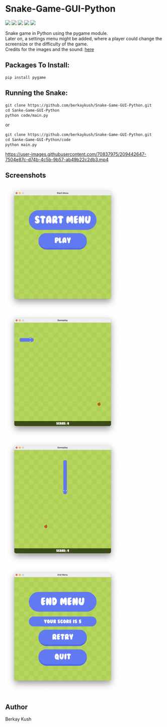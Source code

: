 # Snake-Game-GUI-Python
![](https://img.shields.io/badge/Programming_Language-Python-blue.svg)
![](https://img.shields.io/badge/Game-Snake-yellow.svg)
![](https://img.shields.io/badge/Python_Version-3.11.0-brown.svg)
![](https://img.shields.io/badge/Pygame_Version-2.1.4.dev1-purple.svg)
![](https://img.shields.io/badge/Status-Complete-green.svg)

<p>
  Snake game in Python using the pygame module.<br>
  Later on, a settings menu might be added, where a player could change the screensize or the difficulty of the game.<br>
  Credits for the images and the sound: <a href="https://github.com/clear-code-projects/Snake" target="_blank">here</a>
</p>

## Packages To Install:

```
pip install pygame
```

## Running the Snake:

```
git clone https://github.com/berkaykush/Snake-Game-GUI-Python.git
cd Sanke-Game-GUI-Python
python code/main.py
```
or 
```
git clone https://github.com/berkaykush/Snake-Game-GUI-Python.git
cd Sanke-Game-GUI-Python/code
python main.py
```
https://user-images.githubusercontent.com/70837975/209442647-7504e87c-d74b-4c5b-9b57-ab49b22c2db3.mp4

## Screenshots
<p>
<img src="./resources/screenshots/screenshot-1.png" height="400" width="365">
<img src="./resources/screenshots/screenshot-2.png" height="400" width="365">
  <img src="./resources/screenshots/screenshot-3.png" height="400" width="365">
  <img src="./resources/screenshots/screenshot-4.png" height="400" width="365">
</p>

## Author
Berkay Kush
